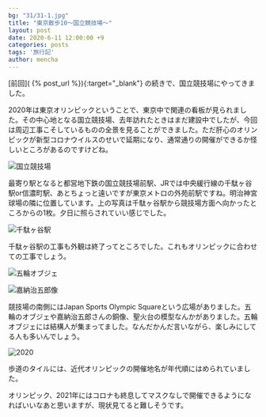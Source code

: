 ```yaml
---
bg: "31/31-1.jpg"
title: "東京散歩10～国立競技場～"
layout: post
date: 2020-6-11 12:00:00 +9
categories: posts
tags: '旅行記'
author: mencha
---
```


[前回]( {% post_url  %}){:target="_blank"} の続きで、国立競技場にやってきました。

2020年は東京オリンピックということで、東京中で関連の看板が見られました。その中心地となる国立競技場、去年訪れたときはまだ建設中でしたが、今回は周辺工事こそしているものの全景を見ることができました。ただ肝心のオリンピックが新型コロナウイルスのせいで延期になり、通常通りの開催ができるか怪しいところがあるのですけどね。

![国立競技場](https://drive.google.com/uc?export=view&id=1nZMK44NRbPC-tPTCXYC-8bevHoXyD3Bi)

<!--more-->

最寄り駅となると都営地下鉄の国立競技場前駅、JRでは中央緩行線の千駄ヶ谷駅or信濃町駅、あとちょっと遠いですが東京メトロの外苑前駅ですね。明治神宮球場の隣に位置しています。上の写真は千駄ヶ谷駅から競技場方面へ向かったところからの1枚。夕日に照らされていい感じでした。

![千駄ヶ谷駅](https://drive.google.com/uc?export=view&id=1YHTWeKWSYkfyBJO59dBRlEWfTPRJojRu)

千駄ヶ谷駅の工事も外観は終了ってところでした。これもオリンピックに合わせての工事でしょう。

![五輪オブジェ](https://drive.google.com/uc?export=view&id=1jDc5zj4DuzSA3H72c1pSkPcbLkvYI75P)

![嘉納治五郎像](https://drive.google.com/uc?export=view&id=1Z7jjKImD8V8QgpRp2MqS5LtL5wcdSHuh)

競技場の南側にはJapan Sports Olympic Squareという広場がありました。五輪のオブジェや嘉納治五郎さんの銅像、聖火台の模型なんかがありました。五輪オブジェには結構人が集まってました。なんだかんだ言いながら、楽しみにしてる人も多いんでしょう。

![2020](https://drive.google.com/uc?export=view&id=11SpSIwY_MXY_BDS9ngG_1qsSTwrhal4i)

歩道のタイルには、近代オリンピックの開催地名が年代順にはめられていました。

オリンピック、2021年にはコロナも終息してマスクなしで開催できるようになればいいなあと思いますが、現状見てると難しそうです。